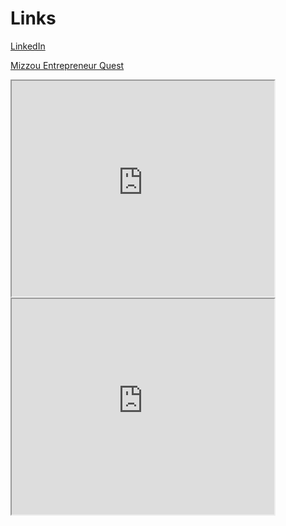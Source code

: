 # Links
[LinkedIn](https://www.linkedin.com/in/chris-floyd-3898636b)

[Mizzou Entrepreneur Quest](https://eq.umsystem.edu/university-info/mizzou/)

<!DOCTYPE html>
<html>
<body>

<iframe width="420" height="345" src="https://www.youtube.com/embed/aQFr6IWTUIA">
</iframe>

<iframe width="420" height="345" src="https://www.youtube.com/embed/ZBxMGfpzzTA">
</iframe>


</body>
</html>
